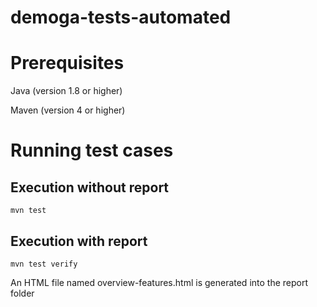 # demoga-tests-automated

# Prerequisites
Java (version 1.8 or higher)

Maven (version 4 or higher)

# Running test cases

## Execution without report
`mvn test`

## Execution with report
`mvn test verify`

An HTML file named overview-features.html is generated into the report folder
